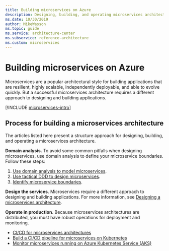 ```yaml
---
title: Building microservices on Azure
description: Designing, building, and operating microservices architectures on Azure
ms.date: 10/30/2019
author: MikeWasson
ms.topic: guide
ms.service: architecture-center
ms.subservice: reference-architecture
ms.custom: microservices
---
```


# Building microservices on Azure

Microservices are a popular architectural style for building applications that are resilient, highly scalable, independently deployable, and able to evolve quickly. But a successful microservices architecture requires a different approach to designing and building applications.

[!INCLUDE [microservices-intro](../includes/microservices-intro.md)]

## Process for building a microservices architecture

The articles listed here present a structure approach for designing, building, and operating a microservices architecture.

**Domain analysis.** To avoid some common pitfalls when designing microservices, use domain analysis to define your microservice boundaries. Follow these steps:

1. [Use domain analysis to model microservices](./model/domain-analysis.md).
1. [Use tactical DDD to design microservices](./model/tactical-ddd.md).
1. [Identify microservice boundaries](./model/microservice-boundaries.md).

**Design the services**. Microservices require a different approach to designing and building applications. For more information, see [Designing a microservices architecture](./design/index.md).

**Operate in production**. Because microservices architectures are distributed, you must have robust operations for deployment and monitoring.

- [CI/CD for microservices architectures](./ci-cd.md)
- [Build a CI/CD pipeline for microservices on Kubernetes](./ci-cd-kubernetes.md)
- [Monitor microservices running on Azure Kubernetes Service (AKS)](./logging-monitoring.md)

